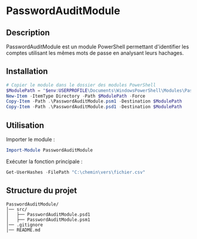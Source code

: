 # PasswordAuditModule

## Description
PasswordAuditModule est un module PowerShell permettant d'identifier les comptes utilisant les mêmes mots de passe en analysant leurs hachages.

## Installation

```powershell
# Copier le module dans le dossier des modules PowerShell
$ModulePath = "$env:USERPROFILE\Documents\WindowsPowerShell\Modules\PasswordAuditModule"
New-Item -ItemType Directory -Path $ModulePath -Force
Copy-Item -Path .\PasswordAuditModule.psm1 -Destination $ModulePath
Copy-Item -Path .\PasswordAuditModule.psd1 -Destination $ModulePath
```

## Utilisation

Importer le module :

```powershell
Import-Module PasswordAuditModule
```

Exécuter la fonction principale :

```powershell
Get-UserHashes -FilePath "C:\chemin\vers\fichier.csv"
```

## Structure du projet

```
PasswordAuditModule/
│── src/
│   ├── PasswordAuditModule.psd1
│   ├── PasswordAuditModule.psm1
│── .gitignore
│── README.md
